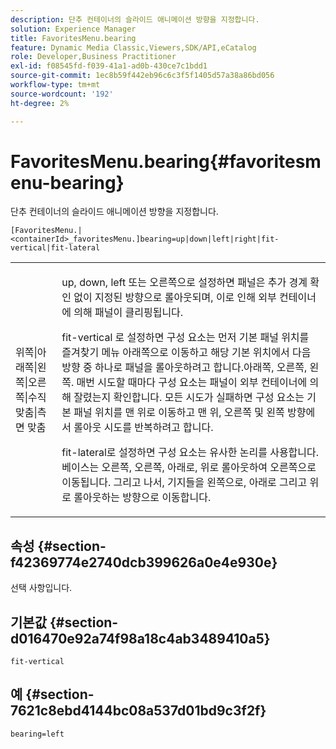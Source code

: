 ```yaml
---
description: 단추 컨테이너의 슬라이드 애니메이션 방향을 지정합니다.
solution: Experience Manager
title: FavoritesMenu.bearing
feature: Dynamic Media Classic,Viewers,SDK/API,eCatalog
role: Developer,Business Practitioner
exl-id: f08545fd-f039-41a1-ad0b-430ce7c1bdd1
source-git-commit: 1ec8b59f442eb96c6c3f5f1405d57a38a86bd056
workflow-type: tm+mt
source-wordcount: '192'
ht-degree: 2%

---
```


# FavoritesMenu.bearing{#favoritesmenu-bearing}

단추 컨테이너의 슬라이드 애니메이션 방향을 지정합니다.

`[FavoritesMenu.|<containerId>_favoritesMenu.]bearing=up|down|left|right|fit-vertical|fit-lateral`

<table id="table_2B109D2F91E64B5382B31921C3780FA5"> 
 <tbody> 
  <tr> 
   <td colname="col1"> <p><span class="codeph"> 위쪽|아래쪽|왼쪽|오른쪽|수직 맞춤|측면 맞춤</span> </p> </td> 
   <td colname="col2"> <p> <span class="codeph"> up</span>, <span class="codeph"> down</span>, <span class="codeph"> left</span> 또는 <span class="codeph"> 오른쪽</span>으로 설정하면 패널은 추가 경계 확인 없이 지정된 방향으로 롤아웃되며, 이로 인해 외부 컨테이너에 의해 패널이 클리핑됩니다. </p> <p><span class="codeph"> fit-vertical</span> 로 설정하면 구성 요소는 먼저 기본 패널 위치를 즐겨찾기 메뉴 아래쪽으로 이동하고 해당 기본 위치에서 다음 방향 중 하나로 패널을 롤아웃하려고 합니다.아래쪽, 오른쪽, 왼쪽. 매번 시도할 때마다 구성 요소는 패널이 외부 컨테이너에 의해 잘렸는지 확인합니다. 모든 시도가 실패하면 구성 요소는 기본 패널 위치를 맨 위로 이동하고 맨 위, 오른쪽 및 왼쪽 방향에서 롤아웃 시도를 반복하려고 합니다. </p> <p><span class="codeph"> fit-lateral</span>로 설정하면 구성 요소는 유사한 논리를 사용합니다. 베이스는 오른쪽, 오른쪽, 아래로, 위로 롤아웃하여 오른쪽으로 이동됩니다. 그리고 나서, 기지들을 왼쪽으로, 아래로 그리고 위로 롤아웃하는 방향으로 이동합니다. </p> </td> 
  </tr> 
 </tbody> 
</table>

## 속성 {#section-f42369774e2740dcb399626a0e4e930e}

선택 사항입니다.

## 기본값 {#section-d016470e92a74f98a18c4ab3489410a5}

`fit-vertical`

## 예 {#section-7621c8ebd4144bc08a537d01bd9c3f2f}

`bearing=left`
